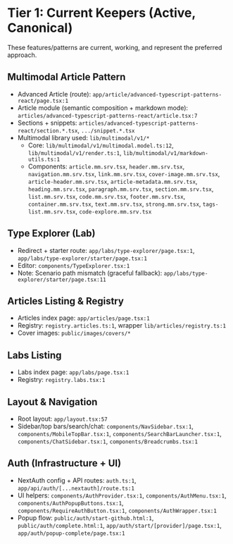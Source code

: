 # Tier 1: Current Keepers (Active, Canonical)

These features/patterns are current, working, and represent the preferred approach.

## Multimodal Article Pattern
- Advanced Article (route): `app/article/advanced-typescript-patterns-react/page.tsx:1`
- Article module (semantic composition + markdown mode): `articles/advanced-typescript-patterns-react/article.tsx:7`
- Sections + snippets: `articles/advanced-typescript-patterns-react/section.*.tsx`, `.../snippet.*.tsx`
- Multimodal library used: `lib/multimodal/v1/*`
  - Core: `lib/multimodal/v1/multimodal.model.ts:12`, `lib/multimodal/v1/render.ts:1`, `lib/multimodal/v1/markdown-utils.ts:1`
  - Components: `article.mm.srv.tsx`, `header.mm.srv.tsx`, `navigation.mm.srv.tsx`, `link.mm.srv.tsx`, `cover-image.mm.srv.tsx`, `article-header.mm.srv.tsx`, `article-metadata.mm.srv.tsx`, `heading.mm.srv.tsx`, `paragraph.mm.srv.tsx`, `section.mm.srv.tsx`, `list.mm.srv.tsx`, `code.mm.srv.tsx`, `footer.mm.srv.tsx`, `container.mm.srv.tsx`, `text.mm.srv.tsx`, `strong.mm.srv.tsx`, `tags-list.mm.srv.tsx`, `code-explore.mm.srv.tsx`

## Type Explorer (Lab)
- Redirect + starter route: `app/labs/type-explorer/page.tsx:1`, `app/labs/type-explorer/starter/page.tsx:1`
- Editor: `components/TypeExplorer.tsx:1`
- Note: Scenario path mismatch (graceful fallback): `app/labs/type-explorer/starter/page.tsx:11`

## Articles Listing & Registry
- Articles index page: `app/articles/page.tsx:1`
- Registry: `registry.articles.ts:1`, wrapper `lib/articles/registry.ts:1`
- Cover images: `public/images/covers/*`

## Labs Listing
- Labs index page: `app/labs/page.tsx:1`
- Registry: `registry.labs.tsx:1`

## Layout & Navigation
- Root layout: `app/layout.tsx:57`
- Sidebar/top bars/search/chat: `components/NavSidebar.tsx:1`, `components/MobileTopBar.tsx:1`, `components/SearchBarLauncher.tsx:1`, `components/ChatSidebar.tsx:1`, `components/Breadcrumbs.tsx:1`

## Auth (Infrastructure + UI)
- NextAuth config + API routes: `auth.ts:1`, `app/api/auth/[...nextauth]/route.ts:1`
- UI helpers: `components/AuthProvider.tsx:1`, `components/AuthMenu.tsx:1`, `components/AuthPopupButtons.tsx:1`, `components/RequireAuthButton.tsx:1`, `components/AuthWrapper.tsx:1`
- Popup flow: `public/auth/start-github.html:1`, `public/auth/complete.html:1`, `app/auth/start/[provider]/page.tsx:1`, `app/auth/popup-complete/page.tsx:1`
